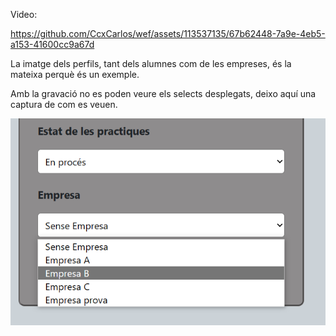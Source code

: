 Video:

https://github.com/CcxCarlos/wef/assets/113537135/67b62448-7a9e-4eb5-a153-41600cc9a67d


La imatge dels perfils, tant dels alumnes com de les empreses, és la mateixa perquè és un exemple.

Amb la gravació no es poden veure els selects desplegats, deixo aquí una captura de com es veuen.

![image](./proves/select.png)
